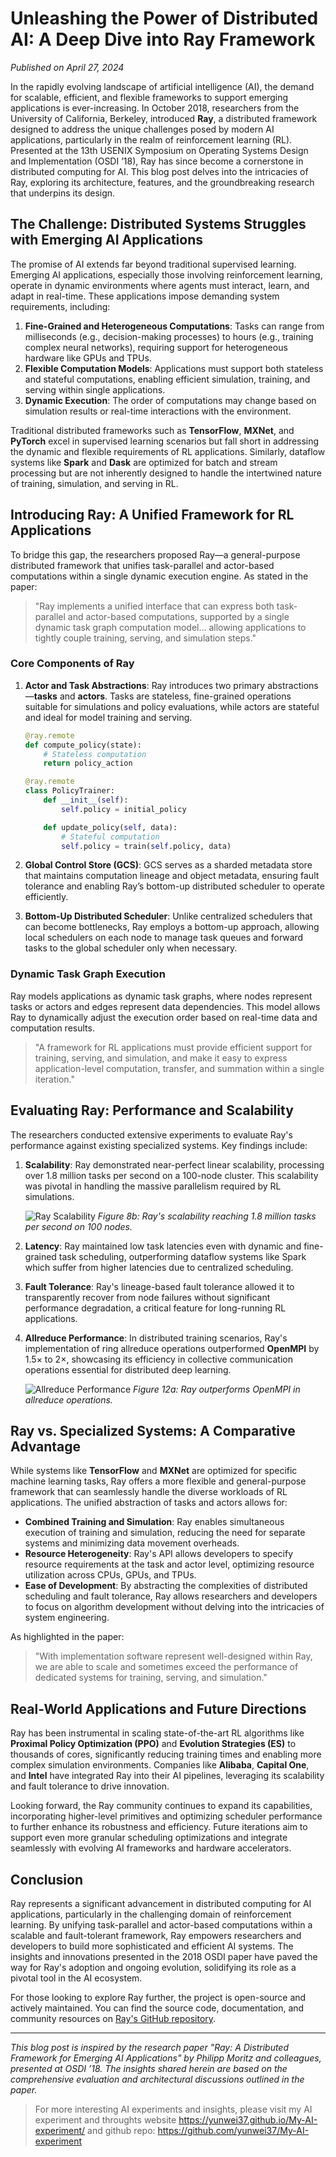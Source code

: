 # Unleashing the Power of Distributed AI: A Deep Dive into Ray Framework

*Published on April 27, 2024*

In the rapidly evolving landscape of artificial intelligence (AI), the demand for scalable, efficient, and flexible frameworks to support emerging applications is ever-increasing. In October 2018, researchers from the University of California, Berkeley, introduced **Ray**, a distributed framework designed to address the unique challenges posed by modern AI applications, particularly in the realm of reinforcement learning (RL). Presented at the 13th USENIX Symposium on Operating Systems Design and Implementation (OSDI ’18), Ray has since become a cornerstone in distributed computing for AI. This blog post delves into the intricacies of Ray, exploring its architecture, features, and the groundbreaking research that underpins its design.

## The Challenge: Distributed Systems Struggles with Emerging AI Applications

The promise of AI extends far beyond traditional supervised learning. Emerging AI applications, especially those involving reinforcement learning, operate in dynamic environments where agents must interact, learn, and adapt in real-time. These applications impose demanding system requirements, including:

1. **Fine-Grained and Heterogeneous Computations**: Tasks can range from milliseconds (e.g., decision-making processes) to hours (e.g., training complex neural networks), requiring support for heterogeneous hardware like GPUs and TPUs.
2. **Flexible Computation Models**: Applications must support both stateless and stateful computations, enabling efficient simulation, training, and serving within single applications.
3. **Dynamic Execution**: The order of computations may change based on simulation results or real-time interactions with the environment.

Traditional distributed frameworks such as **TensorFlow**, **MXNet**, and **PyTorch** excel in supervised learning scenarios but fall short in addressing the dynamic and flexible requirements of RL applications. Similarly, dataflow systems like **Spark** and **Dask** are optimized for batch and stream processing but are not inherently designed to handle the intertwined nature of training, simulation, and serving in RL.

## Introducing Ray: A Unified Framework for RL Applications

To bridge this gap, the researchers proposed Ray—a general-purpose distributed framework that unifies task-parallel and actor-based computations within a single dynamic execution engine. As stated in the paper:

> "Ray implements a unified interface that can express both task-parallel and actor-based computations, supported by a single dynamic task graph computation model... allowing applications to tightly couple training, serving, and simulation steps."

### Core Components of Ray

1. **Actor and Task Abstractions**: Ray introduces two primary abstractions—**tasks** and **actors**. Tasks are stateless, fine-grained operations suitable for simulations and policy evaluations, while actors are stateful and ideal for model training and serving.
   
   ```python
   @ray.remote
   def compute_policy(state):
       # Stateless computation
       return policy_action

   @ray.remote
   class PolicyTrainer:
       def __init__(self):
           self.policy = initial_policy

       def update_policy(self, data):
           # Stateful computation
           self.policy = train(self.policy, data)
   ```

2. **Global Control Store (GCS)**: GCS serves as a sharded metadata store that maintains computation lineage and object metadata, ensuring fault tolerance and enabling Ray’s bottom-up distributed scheduler to operate efficiently.

3. **Bottom-Up Distributed Scheduler**: Unlike centralized schedulers that can become bottlenecks, Ray employs a bottom-up approach, allowing local schedulers on each node to manage task queues and forward tasks to the global scheduler only when necessary.

### Dynamic Task Graph Execution

Ray models applications as dynamic task graphs, where nodes represent tasks or actors and edges represent data dependencies. This model allows Ray to dynamically adjust the execution order based on real-time data and computation results.

> "A framework for RL applications must provide efficient support for training, serving, and simulation, and make it easy to express application-level computation, transfer, and summation within a single iteration."

## Evaluating Ray: Performance and Scalability

The researchers conducted extensive experiments to evaluate Ray's performance against existing specialized systems. Key findings include:

1. **Scalability**: Ray demonstrated near-perfect linear scalability, processing over 1.8 million tasks per second on a 100-node cluster. This scalability was pivotal in handling the massive parallelism required by RL simulations.

   ![Ray Scalability](https://link.to/figure8b.png)
   *Figure 8b: Ray's scalability reaching 1.8 million tasks per second on 100 nodes.*

2. **Latency**: Ray maintained low task latencies even with dynamic and fine-grained task scheduling, outperforming dataflow systems like Spark which suffer from higher latencies due to centralized scheduling.

3. **Fault Tolerance**: Ray's lineage-based fault tolerance allowed it to transparently recover from node failures without significant performance degradation, a critical feature for long-running RL applications.

4. **Allreduce Performance**: In distributed training scenarios, Ray's implementation of ring allreduce operations outperformed **OpenMPI** by 1.5× to 2×, showcasing its efficiency in collective communication operations essential for distributed deep learning.

   ![Allreduce Performance](https://link.to/figure12a.png)
   *Figure 12a: Ray outperforms OpenMPI in allreduce operations.*

## Ray vs. Specialized Systems: A Comparative Advantage

While systems like **TensorFlow** and **MXNet** are optimized for specific machine learning tasks, Ray offers a more flexible and general-purpose framework that can seamlessly handle the diverse workloads of RL applications. The unified abstraction of tasks and actors allows for:

- **Combined Training and Simulation**: Ray enables simultaneous execution of training and simulation, reducing the need for separate systems and minimizing data movement overheads.
- **Resource Heterogeneity**: Ray's API allows developers to specify resource requirements at the task and actor level, optimizing resource utilization across CPUs, GPUs, and TPUs.
- **Ease of Development**: By abstracting the complexities of distributed scheduling and fault tolerance, Ray allows researchers and developers to focus on algorithm development without delving into the intricacies of system engineering.

As highlighted in the paper:

> "With implementation software represent well-designed within Ray, we are able to scale and sometimes exceed the performance of dedicated systems for training, serving, and simulation."

## Real-World Applications and Future Directions

Ray has been instrumental in scaling state-of-the-art RL algorithms like **Proximal Policy Optimization (PPO)** and **Evolution Strategies (ES)** to thousands of cores, significantly reducing training times and enabling more complex simulation environments. Companies like **Alibaba**, **Capital One**, and **Intel** have integrated Ray into their AI pipelines, leveraging its scalability and fault tolerance to drive innovation.

Looking forward, the Ray community continues to expand its capabilities, incorporating higher-level primitives and optimizing scheduler performance to further enhance its robustness and efficiency. Future iterations aim to support even more granular scheduling optimizations and integrate seamlessly with evolving AI frameworks and hardware accelerators.

## Conclusion

Ray represents a significant advancement in distributed computing for AI applications, particularly in the challenging domain of reinforcement learning. By unifying task-parallel and actor-based computations within a scalable and fault-tolerant framework, Ray empowers researchers and developers to build more sophisticated and efficient AI systems. The insights and innovations presented in the 2018 OSDI paper have paved the way for Ray's adoption and ongoing evolution, solidifying its role as a pivotal tool in the AI ecosystem.

For those looking to explore Ray further, the project is open-source and actively maintained. You can find the source code, documentation, and community resources on [Ray's GitHub repository](https://github.com/ray-project/ray).

---

*This blog post is inspired by the research paper "Ray: A Distributed Framework for Emerging AI Applications" by Philipp Moritz and colleagues, presented at OSDI ’18. The insights shared herein are based on the comprehensive evaluation and architectural discussions outlined in the paper.*

> For more interesting AI experiments and insights, please visit my AI experiment and throughts website <https://yunwei37.github.io/My-AI-experiment/> and github repo: <https://github.com/yunwei37/My-AI-experiment>
